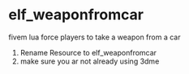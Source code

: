 # elf_weaponfromcar
fivem lua force players to take a weapon from a car

1. Rename Resource to elf_weaponfromcar
2. make sure you ar not already using 3dme
